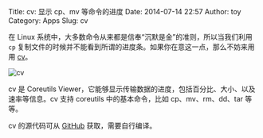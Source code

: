 Title: cv: 显示 cp、mv 等命令的进度
Date: 2014-07-14 22:57
Author: toy
Category: Apps
Slug: cv

在 Linux 系统中，大多数命令从来都是信奉“沉默是金”的准则，所以当我们利用 `cp` 复制文件的时候并不能看到所谓的进度条。如果你在意这一点，那么不妨来用用 [cv][c]。

![cv](https://linuxtoy.org/img/2014/07/cv.png)

cv 是 Coreutils Viewer，它能够显示传输数据的进度，包括百分比、大小、以及速率等信息。cv 支持 coreutils 中的基本命令，比如 cp、mv、rm、dd、tar 等等。

cv 的源代码可从 [GitHub][g] 获取，需要自行编译。

[c]: https://github.com/Xfennec/cv  
[g]: https://github.com/Xfennec/cv
